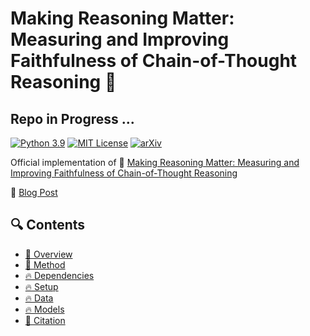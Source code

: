 # Making Reasoning Matter: Measuring and Improving Faithfulness of Chain-of-Thought Reasoning :rocket: 

## Repo in Progress ...

[![Python 3.9](https://img.shields.io/badge/python-3.9-blue.svg)](https://www.python.org/downloads/release/python-390/)
[![MIT License](https://img.shields.io/github/license/m43/focal-loss-against-heuristics)](LICENSE)
[![arXiv](https://img.shields.io/badge/arXiv-2402.13950-b31b1b.svg)](https://arxiv.org/abs/2402.13950)


Official implementation of 📖 [Making Reasoning Matter:
Measuring and Improving Faithfulness of Chain-of-Thought Reasoning](https://arxiv.org/pdf/2304.01904.pdf) 

🔗 [Blog Post](https://debjitpaul.github.io/reasoningmatter)


## 🔍 Contents

- [🌟 Overview](#overview)
- [🌟 Method](#method)
- [🔥 Dependencies](#dependencies)
- [🔥 Setup](#setup)
- [🔥 Data](#data)
- [🔥 Models](#models)
- [🚩 Citation ](#citation)
